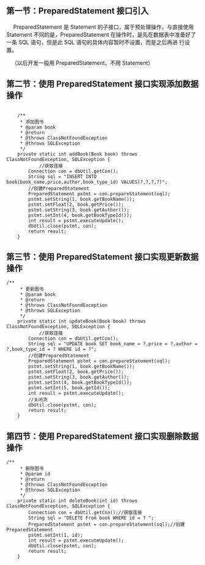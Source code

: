 ## 第一节：PreparedStatement 接口引入

&ensp;&ensp; PreparedStatement 是 Statement 的子接口，属于预处理操作，与直接使用 Statement 不同的是，PreparedStatement
在操作时，是先在数据表中准备好了一条 SQL 语句，但是此 SQL 语句的具体内容暂时不设置，而是之后再进
行设置。

&ensp;&ensp;（以后开发一般用 PreparedStatement，不用 Statement）

## 第二节：使用 PreparedStatement 接口实现添加数据操作
```
    
    /**
	 * 添加图书
	 * @param book
	 * @return
	 * @throws ClassNotFoundException
	 * @throws SQLException
	 */
	private static int addBook(Book book) throws ClassNotFoundException, SQLException {
        	//获取连接
		Connection con = dbUtil.getCon();
		String sql = "INSERT INTO book(book_name,price,author,book_type_id) VALUES(?,?,?,?)";
		//创建PreparedStatement
		PreparedStatement pstmt = con.prepareStatement(sql);
		pstmt.setString(1, book.getBookName());
		pstmt.setFloat(2, book.getPrice());
		pstmt.setString(3, book.getAuthor());
		pstmt.setInt(4, book.getBookTypeId());
		int result = pstmt.executeUpdate();
		dbUtil.close(pstmt, con);
		return result;
	}
```
## 第三节：使用 PreparedStatement 接口实现更新数据操作
```
/**
	 * 更新图书
	 * @param book
	 * @return
	 * @throws ClassNotFoundException
	 * @throws SQLException
	 */
	private static int updateBook(Book book) throws ClassNotFoundException, SQLException {
	        //获取连接
		Connection con = dbUtil.getCon();
		String sql = "UPDATE book SET book_name = ?,price = ?,author = ?,book_type_id = ? WHERE id = ?";
		//创建PreparedStatement
		PreparedStatement pstmt = con.prepareStatement(sql);
		pstmt.setString(1, book.getBookName());
		pstmt.setFloat(2, book.getPrice());
		pstmt.setString(3, book.getAuthor());
		pstmt.setInt(4, book.getBookTypeId());
		pstmt.setInt(5, book.getId());
		int result = pstmt.executeUpdate();
		//关闭流
		dbUtil.close(pstmt, con);
		return result;
	}
```

## 第四节：使用 PreparedStatement 接口实现删除数据操作
```
/**
	 * 删除图书
	 * @param id
	 * @return
	 * @throws ClassNotFoundException
	 * @throws SQLException
	 */
	private static int deleteBook(int id) throws ClassNotFoundException, SQLException {
		Connection con = dbUtil.getCon();//获取连接
		String sql = "DELETE From book WHERE id = ? ";
		PreparedStatement pstmt = con.prepareStatement(sql);//创建PreparedStatement
		pstmt.setInt(1, id);
		int result = pstmt.executeUpdate();
		dbUtil.close(pstmt, con);
		return result;
	}
```